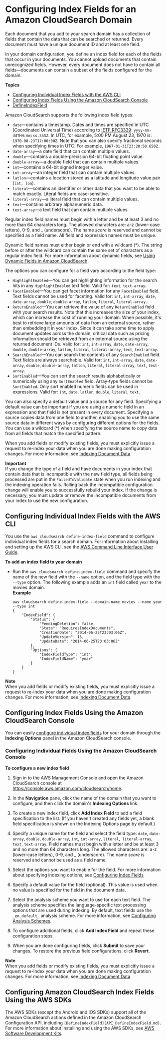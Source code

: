 # Configuring Index Fields for an Amazon CloudSearch Domain<a name="configuring-index-fields"></a>

Each document that you add to your search domain has a collection of fields that contain the data that can be searched or returned\. Every document must have a unique document ID and at least one field\. 

In your domain configuration, you define an index field for each of the fields that occur in your documents\. You cannot upload documents that contain unrecognized fields\. However, every document does not have to contain all fields—documents can contain a subset of the fields configured for the domain\.

**Topics**
+ [Configuring Individual Index Fields with the AWS CLI](#configuring-index-fields-individually-clt)
+ [Configuring Index Fields Using the Amazon CloudSearch Console](#configuring-index-fields-console)
+ [DefineIndexField](#configuring-index-fields-sdk)

Amazon CloudSearch supports the following index field types:
+ `date`—contains a timestamp\. Dates and times are specified in UTC \(Coordinated Universal Time\) according to [IETF RFC3339](http://tools.ietf.org/html/rfc3339): `yyyy-mm-ddTHH:mm:ss.SSSZ`\. In UTC, for example, 5:00 PM August 23, 1970 is: `1970-08-23T17:00:00Z`\. Note that you can also specify fractional seconds when specifying times in UTC\. For example, `1967-01-31T23:20:50.650Z.` 
+ `date-array`—a date field that can contain multiple values\. 
+ `double`—contains a double\-precision 64\-bit floating point value\.
+ `double-array`—a double field that can contain multiple values\. 
+ `int`—contains a 64\-bit signed integer value\. 
+ `int-array`—an integer field that can contain multiple values\. 
+ `latlon`—contains a location stored as a latitude and longitude value pair \(`lat, lon`\)\.
+ `literal`—contains an identifier or other data that you want to be able to match exactly\. Literal fields are case\-sensitive\.
+ `literal-array`—a literal field that can contain multiple values\. 
+ `text`—contains arbitrary alphanumeric data\. 
+ `text-array`—a text field that can contain multiple values\. 

Regular index field names must begin with a letter and be at least 3 and no more than 64 characters long\. The allowed characters are: a\-z \(lower\-case letters\), 0\-9, and \_ \(underscore\)\. The name *score* is reserved and cannot be specified as a field name\. All field and expression names must be unique\. 

Dynamic field names must either begin or end with a wildcard \(\*\)\. The string before or after the wildcard can contain the same set of characters as a regular index field\. For more information about dynamic fields, see [Using Dynamic Fields in Amazon CloudSearch](using-dynamic-fields.md)\.

The options you can configure for a field vary according to the field type:
+ `HighlightEnabled`—You can get highlighting information for the search hits in any `HighlightEnabled` text field\. Valid for: `text`, `text-array`\.
+ `FacetEnabled`—You can get facet information for any `FacetEnabled` field\. Text fields cannot be used for faceting\. Valid for: `int`, `int-array`, `date`, `date-array`, `double`, `double-array`, `latlon`, `literal`, `literal-array`\. 
+ `ReturnEnabled`—You can retrieve the value of any `ReturnEnabled` field with your search results\. Note that this increases the size of your index, which can increase the cost of running your domain\. When possible, it's best to retrieve large amounts of data from an external source, rather than embedding it in your index\. Since it can take some time to apply document updates across the domain, critical data such as pricing information should be retrieved from an external source using the returned document IDs\. Valid for: `int`, `int-array`, `date`, `date-array`, `double`, `double-array`, `latlon`, `literal`, `literal-array`, `text`, `text-array`\. 
+ `SearchEnabled`—You can search the contents of any `SearchEnabled` field\. Text fields are always searchable\. Valid for: `int`, `int-array`, `date`, `date-array`, `double`, `double-array`, `latlon`, `literal`, `literal-array`, `text`, `text-array`\. 
+ `SortEnabled`—You can sort the search results alphabetically or numerically using any `SortEnabled` field\. Array\-type fields cannot be `SortEnabled`\. Only sort enabled numeric fields can be used in expressions\. Valid for: `int`, `date`, `latlon`, `double`, `literal`, `text`\.

You can also specify a default value and a source for any field\. Specifying a default value can be important if you are using a numeric field in an expression and that field is not present in every document\. Specifying a source copies data from one field to another, enabling you to use the same source data in different ways by configuring different options for the fields\. You can use a wildcard \(\*\) when specifying the source name to copy data from all fields that match the specified pattern\. 

When you add fields or modify existing fields, you must explicitly issue a request to re\-index your data when you are done making configuration changes\. For more information, see [Indexing Document Data](indexing.md)\.

**Important**  
If you change the type of a field and have documents in your index that contain data that is incompatible with the new field type, all fields being processed are put in the `FailedToValidate` state when you run indexing and the indexing operation fails\. Rolling back the incompatible configuration change will enable you to successfully rebuild your index\. If the change is necessary, you must update or remove the incompatible documents from your index to use the new configuration\.

## Configuring Individual Index Fields with the AWS CLI<a name="configuring-index-fields-individually-clt"></a>

You use the `aws cloudsearch define-index-field` command to configure individual index fields for a search domain\. For information about installing and setting up the AWS CLI, see the [AWS Command Line Interface User Guide](http://docs.aws.amazon.com/cli/latest/userguide/)\. 

**To add an index field to your domain**
+ Run the `aws cloudsearch define-index-field` command and specify the name of the new field with the `--name` option, and the field type with the `--type` option\. The following example adds an `int` field called `year` to the movies domain\.  
**Example**  

  ```
  aws cloudsearch define-index-field --domain-name movies --name year --type int
  {
      "IndexField": {
          "Status": {
              "PendingDeletion": false, 
              "State": "RequiresIndexDocuments", 
              "CreationDate": "2014-06-25T23:03:06Z", 
              "UpdateVersion": 15, 
              "UpdateDate": "2014-06-25T23:03:06Z"
          }, 
          "Options": {
              "IndexFieldType": "int", 
              "IndexFieldName": "year"
          }
      }
  }
  ```

**Note**  
When you add fields or modify existing fields, you must explicitly issue a request to re\-index your data when you are done making configuration changes\. For more information, see [Indexing Document Data](indexing.md)\.

## Configuring Index Fields Using the Amazon CloudSearch Console<a name="configuring-index-fields-console"></a>

You can easily [configure individual index fields](#configuring-index-fields-individually-console) for your domain through the **Indexing Options** panel in the Amazon CloudSearch console\. 

### Configuring Individual Fields Using the Amazon CloudSearch Console<a name="configuring-index-fields-individually-console"></a>

**To configure a new index field**

1. Sign in to the AWS Management Console and open the Amazon CloudSearch console at [https://console\.aws\.amazon\.com/cloudsearch/home](https://console.aws.amazon.com/cloudsearch/home)\.

1. In the **Navigation** pane, click the name of the domain that you want to configure, and then click the domain's **Indexing Options** link\.

1. To create a new index field, click **Add Index Field** to add a field specification to the list\. \(If you haven't created any fields yet, a blank field specification is shown on the Indexing Options page by default\.\)

1. Specify a unique name for the field and select the field type: `date`, `date-array`, `double`, `double-array`, `int`, `int-array`, `literal`,` literal-array`, `text`, `text-array`\. Field names must begin with a letter and be at least 3 and no more than 64 characters long\. The allowed characters are: a\-z \(lower\-case letters\), 0\-9, and \_ \(underscore\)\. The name *score* is reserved and cannot be used as a field name\.

1. Select the options you want to enable for the field\. For more information about specifying indexing options, see [Configuring Index Fields](#configuring-index-fields) 

1. Specify a default value for the field \(optional\)\. This value is used when no value is specified for the field in the document data\.

1. Select the analysis scheme you want to use for each text field\. The analysis scheme specifies the language\-specific text processing options that are used during indexing\. By default, text fields use the `_en_default_` analysis scheme\. For more information, see [Configuring Analysis Schemes](configuring-analysis-schemes.md)\.

1. To configure additional fields, click **Add Index Field** and repeat these configuration steps\.

1. When you are done configuring fields, click **Submit** to save your changes\. To restore the previous field configurations, click **Revert**\.

**Note**  
When you add fields or modify existing fields, you must explicitly issue a request to re\-index your data when you are done making configuration changes\. For more information, see [Indexing Document Data](indexing.md)\.

## Configuring Amazon CloudSearch Index Fields Using the AWS SDKs<a name="configuring-index-fields-sdk"></a>

The AWS SDKs \(except the Android and iOS SDKs\) support all of the Amazon CloudSearch actions defined in the Amazon CloudSearch Configuration API, including `[DefineIndexField](API_DefineIndexField.md)`\. For more information about installing and using the AWS SDKs, see [AWS Software Development Kits](http://aws.amazon.com/code)\.